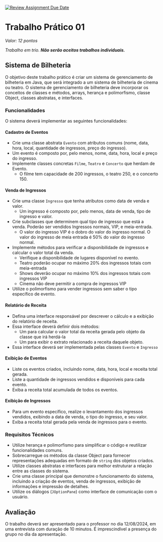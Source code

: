 [![Review Assignment Due Date](https://classroom.github.com/assets/deadline-readme-button-22041afd0340ce965d47ae6ef1cefeee28c7c493a6346c4f15d667ab976d596c.svg)](https://classroom.github.com/a/LwELepC6)
# Trabalho Prático 01

*Valor: 12 pontos*

*Trabalho em trio. **Não serão aceitos trabalhos individuais.***

## Sistema de Bilheteria

O objetivo deste trabalho prático é criar um sistema de gerenciamento de bilheteria em Java, que será integrado a um sistema de bilheteria de cinema ou teatro. O sistema de gerenciamento de bilheteria deve incorporar os conceitos de classes e métodos, arrays, herança e polimorfismo, classe Object, classes abstratas, e interfaces.

### Funcionalidades

O sistema deverá implementar as seguintes funcionalidades:

#### Cadastro de Eventos

- Crie uma classe abstrata `Evento` com atributos comuns (nome, data, hora, local, quantidade de ingressos, preço do ingresso).
- Um evento é composto por, pelo menos, nome, data, hora, local e preço do ingresso.
- Implemente classes concretas `Filme`, `Teatro` e `Concerto` que herdam de Evento.
    - O filme tem capacidade de 200 ingressos, o teatro 250, e o concerto 150.

#### Venda de Ingressos

- Crie uma classe `Ingresso` que tenha atributos como data de venda e valor.
    - Um ingresso é composto por, pelo menos, data de venda, tipo de ingresso e valor.
- Crie subclasses que determinem qual tipo de ingresso que está a venda. Poderão ser vendidos Ingressos normais, VIP, e meia-entrada.
    - O valor do ingresso VIP é o dobro do valor do ingresso normal. O valor do ingresso de meia entrada é 50% do valor do ingresso normal.  
- Implemente métodos para verificar a disponibilidade de ingressos e calcular o valor total da venda.
    - Verifique a disponibilidade de lugares disponível no evento.
    - Teatro poderão ocupar no máximo 20% dos ingressos totais com meia-entrada
    - Shows deverão ocupar no máximo 10% dos ingressos totais com ingressos VIP
    - Cinema não deve permitir a compra de ingressos VIP
- Utilize o polimorfismo para vender ingressos sem saber o tipo específico de evento.

#### Relatório de Receita

- Defina uma interface responsável por descrever o cálculo e a exibição do relatório de receita.
- Essa interface deverá definir dois métodos:
    - Um para calcular o valor total da receita gerada pelo objeto da classe que irá herdá-la
    - Um para exibir o extrato relacionado a receita daquele objeto.
- Essa interface deverá ser implementada pelas classes `Evento` e `Ingresso`

#### Exibição de Eventos

- Liste os eventos criados, incluindo nome, data, hora, local e receita total gerada.
- Liste a quantidade de ingressos vendidos e disponíveis para cada evento.
- Exiba a receita total acumulada de todos os eventos.

#### Exibição de Ingressos

- Para um evento específico, realize o levantamento dos ingressos vendidos, exibindo a data de venda, o tipo do ingresso, e seu valor.
- Exiba a receita total gerada pela venda de ingressos para o evento.

### Requisitos Técnicos

- Utilize herança e polimorfismo para simplificar o código e reutilizar funcionalidades comuns.
- Sobrecarregue os métodos da classe Object para fornecer representações adequadas em formato de `string` dos objetos criados.
- Utilize classes abstratas e interfaces para melhor estruturar a relação entre as classes do sistema.
- Crie uma classe principal que demonstre o funcionamento do sistema, incluindo a criação de eventos, venda de ingressos, exibição de informações e impressão de detalhes.
- Utilize os diálogos (`JOptionPane`) como interface de comunicação com o usuário.


## Avaliação

O trabalho deverá ser apresentado para o professor no dia 12/08/2024, em uma entrevista com duração de 10 minutos. 
É imprescindível a presença do grupo no dia da apresentação.
